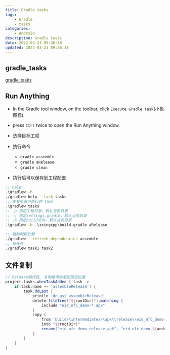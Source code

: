 ```yaml
---
title: Gradle tasks
tags: 
    - Gradle
    - tasks
categories: 
    - Android
description: Gradle tasks
date: 2022-03-21 09:36:18
updated: 2022-03-21 09:36:18
---
```


## gradle_tasks

[gradle_tasks](https://www.jetbrains.com/help/idea/2020.2/work-with-gradle-tasks.html#gradle_tasks)

## Run Anything

+ In the Gradle tool window, on the toolbar, click `Execute Gradle task`(小象图标). 
+ press `Ctrl` twice to open the Run Anything window.

+ 选择目标工程
+ 执行命令
  + `gradle assemble`
  + `gradle aRelease`
  + `gradle clean`
+ 执行后可以保存到工程配置

```bat
:: help
.\gradlew -h
./gradlew help --task tasks
:: 查看所有可执行的 Task
.\gradlew tasks
:: -p 指定工程目录，默认当前目录
:: -c 指定settings.gradle，默认当前目录
:: -b 指定build文件，默认当前目录
.\gradlew -b .\zxingcpp\build.gradle aRelease

:: 强制刷新依赖
./gradlew --refresh-dependencies assemble
:: 多任务
./gradlew task1 task2
```

## 文件复制

```gradle
// Release编译后, 复制编译结果到指定位置
project.tasks.whenTaskAdded { task ->
    if(task.name == 'assembleRelease') {
        task.doLast {
            println 'doLast assembleRelease'
            delete fileTree("${rootDir}").matching {
                include "eid_nfc_demo-*.apk"
            }
            copy {
                from 'build\\intermediates\\apk\\release\\eid_nfc_demo-release.apk'
                into "${rootDir}"
                rename("eid_nfc_demo-release.apk", "eid_nfc_demo-${android.defaultConfig.versionName}.apk")
            }
        }
    }
}
```
